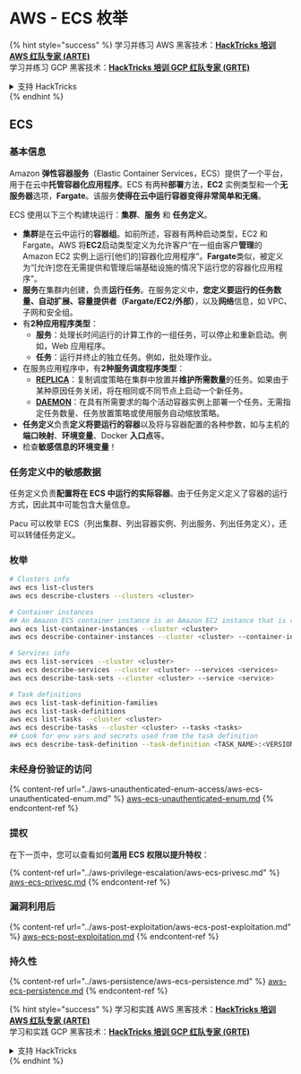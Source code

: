 # AWS - ECS 枚举

{% hint style="success" %}
学习并练习 AWS 黑客技术：<img src="/.gitbook/assets/image.png" alt="" data-size="line">[**HackTricks 培训 AWS 红队专家 (ARTE)**](https://training.hacktricks.xyz/courses/arte)<img src="/.gitbook/assets/image.png" alt="" data-size="line">\
学习并练习 GCP 黑客技术：<img src="/.gitbook/assets/image (2).png" alt="" data-size="line">[**HackTricks 培训 GCP 红队专家 (GRTE)**<img src="/.gitbook/assets/image (2).png" alt="" data-size="line">](https://training.hacktricks.xyz/courses/grte)

<details>

<summary>支持 HackTricks</summary>

* 查看[**订阅计划**](https://github.com/sponsors/carlospolop)!
* **加入** 💬 [**Discord 群组**](https://discord.gg/hRep4RUj7f) 或 [**电报群组**](https://t.me/peass) 或在 **Twitter** 上关注我们 🐦 [**@hacktricks\_live**](https://twitter.com/hacktricks\_live)**.**
* 通过向 [**HackTricks**](https://github.com/carlospolop/hacktricks) 和 [**HackTricks Cloud**](https://github.com/carlospolop/hacktricks-cloud) github 仓库提交 PR 来分享黑客技巧。

</details>
{% endhint %}

## ECS

### 基本信息

Amazon **弹性容器服务**（Elastic Container Services，ECS）提供了一个平台，用于在云中**托管容器化应用程序**。ECS 有两种**部署**方法，**EC2** 实例类型和一个**无服务器**选项，**Fargate**。该服务**使得在云中运行容器变得非常简单和无痛**。

ECS 使用以下三个构建块运行：**集群**、**服务** 和 **任务定义**。

* **集群**是在云中运行的**容器组**。如前所述，容器有两种启动类型，EC2 和 Fargate。AWS 将**EC2**启动类型定义为允许客户“在一组由客户**管理**的 Amazon EC2 实例上运行\[他们的\]容器化应用程序”。**Fargate**类似，被定义为“\[允许\]您在无需提供和管理后端基础设施的情况下运行您的容器化应用程序”。
* **服务**在集群内创建，负责**运行任务**。在服务定义中，**您定义要运行的任务数量、自动扩展、容量提供者（Fargate/EC2/外部）**，以及**网络**信息，如 VPC、子网和安全组。
* 有**2种应用程序类型**：
  * **服务**：处理长时间运行的计算工作的一组任务，可以停止和重新启动。例如，Web 应用程序。
  * **任务**：运行并终止的独立任务。例如，批处理作业。
* 在服务应用程序中，有**2种服务调度程序类型**：
  * [**REPLICA**](https://docs.aws.amazon.com/AmazonECS/latest/developerguide/ecs\_services.html)：复制调度策略在集群中放置并**维护所需数量**的任务。如果由于某种原因任务关闭，将在相同或不同节点上启动一个新任务。
  * [**DAEMON**](https://docs.aws.amazon.com/AmazonECS/latest/developerguide/ecs\_services.html)：在具有所需要求的每个活动容器实例上部署一个任务。无需指定任务数量、任务放置策略或使用服务自动缩放策略。
* **任务定义**负责**定义将要运行的容器**以及将与容器配置的各种参数，如与主机的**端口映射**、**环境变量**、Docker **入口点**等。
* 检查**敏感信息的环境变量**！

### 任务定义中的敏感数据

任务定义负责**配置将在 ECS 中运行的实际容器**。由于任务定义定义了容器的运行方式，因此其中可能包含大量信息。

Pacu 可以枚举 ECS（列出集群、列出容器实例、列出服务、列出任务定义），还可以转储任务定义。

### 枚举
```bash
# Clusters info
aws ecs list-clusters
aws ecs describe-clusters --clusters <cluster>

# Container instances
## An Amazon ECS container instance is an Amazon EC2 instance that is running the Amazon ECS container agent and has been registered into an Amazon ECS cluster.
aws ecs list-container-instances --cluster <cluster>
aws ecs describe-container-instances --cluster <cluster> --container-instances <container_instance_arn>

# Services info
aws ecs list-services --cluster <cluster>
aws ecs describe-services --cluster <cluster> --services <services>
aws ecs describe-task-sets --cluster <cluster> --service <service>

# Task definitions
aws ecs list-task-definition-families
aws ecs list-task-definitions
aws ecs list-tasks --cluster <cluster>
aws ecs describe-tasks --cluster <cluster> --tasks <tasks>
## Look for env vars and secrets used from the task definition
aws ecs describe-task-definition --task-definition <TASK_NAME>:<VERSION>
```
### 未经身份验证的访问

{% content-ref url="../aws-unauthenticated-enum-access/aws-ecs-unauthenticated-enum.md" %}
[aws-ecs-unauthenticated-enum.md](../aws-unauthenticated-enum-access/aws-ecs-unauthenticated-enum.md)
{% endcontent-ref %}

### 提权

在下一页中，您可以查看如何**滥用 ECS 权限以提升特权**：

{% content-ref url="../aws-privilege-escalation/aws-ecs-privesc.md" %}
[aws-ecs-privesc.md](../aws-privilege-escalation/aws-ecs-privesc.md)
{% endcontent-ref %}

### 漏洞利用后

{% content-ref url="../aws-post-exploitation/aws-ecs-post-exploitation.md" %}
[aws-ecs-post-exploitation.md](../aws-post-exploitation/aws-ecs-post-exploitation.md)
{% endcontent-ref %}

### 持久性

{% content-ref url="../aws-persistence/aws-ecs-persistence.md" %}
[aws-ecs-persistence.md](../aws-persistence/aws-ecs-persistence.md)
{% endcontent-ref %}

{% hint style="success" %}
学习和实践 AWS 黑客技术：<img src="/.gitbook/assets/image.png" alt="" data-size="line">[**HackTricks 培训 AWS 红队专家 (ARTE)**](https://training.hacktricks.xyz/courses/arte)<img src="/.gitbook/assets/image.png" alt="" data-size="line">\
学习和实践 GCP 黑客技术：<img src="/.gitbook/assets/image (2).png" alt="" data-size="line">[**HackTricks 培训 GCP 红队专家 (GRTE)**<img src="/.gitbook/assets/image (2).png" alt="" data-size="line">](https://training.hacktricks.xyz/courses/grte)

<details>

<summary>支持 HackTricks</summary>

* 查看[**订阅计划**](https://github.com/sponsors/carlospolop)!
* **加入** 💬 [**Discord 群组**](https://discord.gg/hRep4RUj7f) 或 [**电报群组**](https://t.me/peass) 或 **关注**我们的 **Twitter** 🐦 [**@hacktricks\_live**](https://twitter.com/hacktricks\_live)**.**
* 通过向 [**HackTricks**](https://github.com/carlospolop/hacktricks) 和 [**HackTricks Cloud**](https://github.com/carlospolop/hacktricks-cloud) github 仓库提交 PR 来分享黑客技巧。

</details>
{% endhint %}
